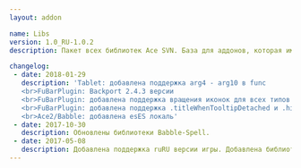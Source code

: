 ```yaml
---
layout: addon

name: Libs
version: 1.0_RU-1.0.2
description: Пакет всех библиотек Ace SVN. База для аддонов, которая им нужна, как играм нужен DirectX. Именно из-за нехватки Ace библиотек в игре у вас могут вылетать ошибки связанные с некорректной работой аддонов или тем, что они просто устарели. 

changelog:
 - date: 2018-01-29
   description: 'Tablet: добавлена поддержка arg4 - arg10 в func
   <br>FuBarPlugin: Backport 2.4.3 версии
   <br>FuBarPlugin: добавлена ​​поддержка вращения иконок для всех типов миникарт
   <br>FuBarPlugin: добавлена поддержка .titleWhenTooltipDetached и .hintWhenTooltipDetached
   <br>Ace2/Babble: добавлена esES локаль'
 - date: 2017-10-30
   description: Обновлены библиотеки Babble-Spell.
 - date: 2017-05-08
   description: Добавлена поддержка ruRU версии игры. Добавлена библиотека Waterfall-1.0 и исправлен его тултип.
---
```


